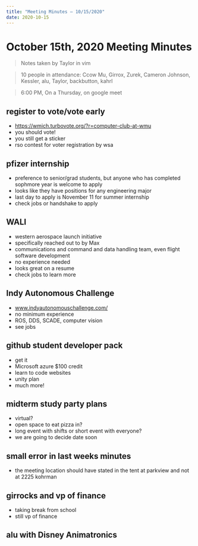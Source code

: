 ```yaml
---
title: "Meeting Minutes – 10/15/2020"
date: 2020-10-15
---
```

# October 15th, 2020 Meeting Minutes
> Notes taken by Taylor in vim

> 10 people in attendance: Ccow Mu, Girrox, Zurek, Cameron Johnson, Kessler, alu, Taylor, backbutton, kahrl

> 6:00 PM, On a Thursday, on google meet

## register to vote/vote early
* https://wmich.turbovote.org/?r=computer-club-at-wmu
* you should vote!
* you still get a sticker
* rso contest for voter registration by wsa

## pfizer internship
* preference to senior/grad students, but anyone who has completed sophmore year is welcome to apply
* looks like they have positions for any engineering major
* last day to apply is November 11 for summer internship
* check jobs or handshake to apply

## WALI
* western aerospace launch initiative
* specifically reached out to by Max
* communications and command and data handling team, even flight software development
* no experience needed
* looks great on a resume
* check jobs to learn more

## Indy Autonomous Challenge
* www.indyautonomouschallenge.com/
* no minimum experience
* ROS, DDS, SCADE, computer vision
* see jobs

## github student developer pack
* get it
* Microsoft azure  $100 credit
* learn to code websites
* unity plan
* much more!

## midterm study party plans
* virtual?
* open space to eat pizza in?
* long event with shifts or short event with everyone?
* we are going to decide date soon

## small error in last weeks minutes
* the meeting location should have stated in the tent at parkview and not at 2225 kohrman

## girrocks and vp of finance
* taking break from school
* still vp of finance

## alu with Disney Animatronics


